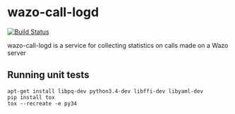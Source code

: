 wazo-call-logd
=========
[![Build Status](https://travis-ci.org/wazo-pbx/wazo-call-logd.png?branch=master)](https://travis-ci.org/wazo-pbx/wazo-call-logd)

wazo-call-logd is a service for collecting statistics on calls made on a Wazo server


Running unit tests
------------------

```
apt-get install libpq-dev python3.4-dev libffi-dev libyaml-dev
pip install tox
tox --recreate -e py34
```
